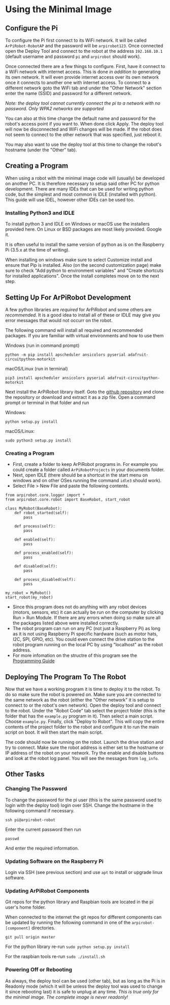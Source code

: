 # Using the Minimal Image

## Configure the Pi
To configure the Pi first connect to its WiFi network. It will be called `ArPiRobot-RobotAP` and the password will be `arpirobot123`. Once connected open the Deploy Tool and connect to the robot at the address `192.168.10.1` (default username and password `pi` and `arpirobot` should work).

Once connected there are a few things to configure. First, have it connect to a WiFi network with internet access. This is done *in addition to* generating its own network. It will even provide internet access over its own network once it connects to another one with internet access. To connect to a different network goto the WiFi tab and under the "Other Network" section enter the name (SSID) and password for a different network.

*Note: the deploy tool cannot currently connect the pi to a network with no password. Only WPA2 networks are supported*

You can also at this time change the default name and password for the robot's access point if you want to. When done click Apply. The deploy tool will now be disconnected and WiFi changes will be made. If the robot does not seem to connect to the other network that was specified, just reboot it.

You may also want to use the deploy tool at this time to change the robot's hostname (under the "Other" tab).

## Creating a Program
When using a robot with the minimal image code will (usually) be developed on another PC. It is therefore necessary to setup said other PC for python development. There are many IDEs that can be used for writing python code, but the simplest and most common is IDLE (installed with python). This guide will use IDEL, however other IDEs can be used too.

### Installing Python3 and IDLE
To install python 3 and IDLE on Windows or macOS use the installers provided here. On Linux or BSD packages are most likely provided. Google it.

It is often useful to install the same version of python as is on the Raspberry Pi (3.5.x at the time of writing).

When installing on windows make sure to select Customize install and ensure that Pip is installed. Also (on the second customization page) make sure to check "Add python to environment variables" and "Create shortcuts for installed applications". Once the install completes move on to the next step.

## Setting Up For ArPiRobot Development
A few python libraries are *required* for ArPiRobot and some others are *recommended*. It is a good idea to install all of these or IDLE may give you error messages that would not occurr on the robot.

The following command will install all required and recommended packages. If you are familiar with virtual environments and how to use them

Windows (run in command prompt)
```
python -m pip install apscheduler ansicolors pyserial adafruit-circuitpython-motorkit
```

macOS/Linux (run in terminal)
```
pip3 install apscheduler ansicolors pyserial adafruit-circuitpython-motorkit
```

Next install the ArPiRobot library itself. Goto the [github repository](https://github.com/MB3hel/ArPiRobot-PythonLib) and clone the repository or download and extract it as a zip file. Open a command prompt or terminal in that folder and run

Windows:
```
python setup.py install
```

macOS/Linux:
```
sudo python3 setup.py install
```

### Creating a Program

- First, create a folder to keep ArPiRobot programs in. For example you could create a folder called `ArPiRobotProjects` in your documents folder.
- Next, open IDLE (there should be a shortcut in the start menu on windows and on other OSes running the command `idle3` should work).
- Select File > New File and paste the following contents.

```
from arpirobot.core.logger import *
from arpirobot.core.robot import BaseRobot, start_robot

class MyRobot(BaseRobot):
    def robot_started(self):
        pass

    def process(self):
        pass

    def enabled(self):
        pass

    def process_enabled(self):
        pass

    def disabled(self):
        pass

    def process_disabled(self):
        pass

my_robot = MyRobot()
start_robot(my_robot)
```

- Since this program does not do anything with any robot devices (motors, sensors, etc) it can actually be run on the computer by clicking Run > Run Module. If there are any errors when doing so make sure all the packages listed above were installed correctly.
- The robot program can run on any PC (not just a Raspberry Pi) as long as it is not using Raspberry Pi specific hardware (such as motor hats, I2C, SPI, GPIO, etc). You could even connect the drive station to the robot program running on the local PC by using "localhost" as the robot address.
- For more infomation on the structre of this program see the [Programming Guide](guide/intro.md)

## Deploying The Program To The Robot

Now that we have a working program it is time to deploy it to the robot. To do so make sure the robot is powered on. Make sure you are connected to the same network as the robot (either the "Other network" it is setup to connect to or the robot's own network). Open the deploy tool and connect to the robot. Under the "Robot Code" tab select the project folder (this is the folder that has the `example.py` program in it). Then select a main script. Choose `example.py`. Finally, click "Deploy to Robot". This will copy the entire contents of the project folder to the robot and configure it to run the main script on boot. It will then start the main script.

The code should now be running on the robot. Launch the drive station and try to connect. Make sure the robot address is either set to the hostname or IP address of the robot on your network. Try the enable and disable buttons and look at the robot log panel. You will see the messages from `log_info`.

## Other Tasks

### Changing The Password

To change the password for the pi user (this is the same password used to login with the deploy tool) login over SSH. Change the hostname in the following command if necessary.

```
ssh pi@arpirobot-robot
```

Enter the current password then run

```
passwd
```

And enter the required information.

### Updating Software on the Raspberry Pi
Login via SSH (see previous section) and use `apt` to install or upgrade linux software.

### Updating ArPiRobot Components
Git repos for the python library and Raspbian tools are located in the pi user's home folder.

When connected to the internet the git repos for different components can be updated by running the following command in one of the `arpirobot-[component]` directories. 

```
git pull origin master
```

For the python library re-run `sudo python setup.py install`

For the raspbian tools re-run `sudo ./install.sh`

### Powering Off or Rebooting
As always, the deploy tool can be used (other tab), but as long as the Pi is in Readonly mode (which it will be unless the deploy tool was used to change it since rebooting last) it is safe to unplug at any time. *This is true only for the minimal image. The complete image is never readonly!*